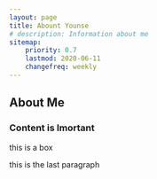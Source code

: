 ```yaml
---
layout: page
title: Abount Younse
# description: Information about me
sitemap:
    priority: 0.7
    lastmod: 2020-06-11
    changefreq: weekly
---
```

## About Me
<!-- ### Resume -->
<!-- <span class="image center"><object data="/images/resume.pdf" width = "600" height = "800" type = 'application/pdf' /></span> -->

### Content is Imortant
<div class = "box">
  <p>
  this is a box
  </p>
</div>

<!-- <span class="image left"><img src= "/images/r.jpg" alt="" width = 50 height = 50/></span> -->

this is the last paragraph
